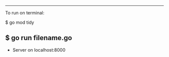 ------------------------------------------------------------------------------------------------------------------------
To run on terminal:

$ go mod tidy 


$ go run filename.go
------------------------------------------------------------------------------------------------------------------------
- Server on localhost:8000
